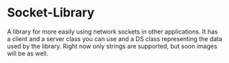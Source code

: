 # Socket-Library
A library for more easily using network sockets in other applications. 
It has a client and a server class you can use and a DS class representing the data used by the library.
Right now only strings are supported, but soon images will be as well.
